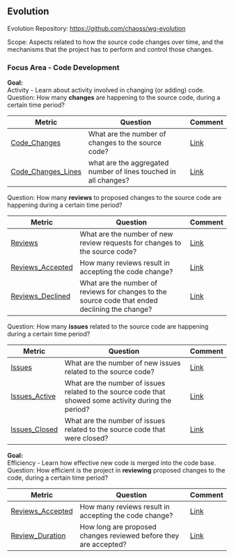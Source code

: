 ## Evolution
Evolution Repository: https://github.com/chaoss/wg-evolution

Scope: Aspects related to how the source code changes over time, and the mechanisms that the project has to perform and control those changes.

### Focus Area - Code Development

**Goal:**  
Activity - Learn about activity involved in changing (or adding) code.  
Question: How many **changes** are happening to the source code, during a certain time period?  

| **Metric** | **Question** | **Comment**
|---|---|---|
| [Code_Changes]() | What are the number of changes to the source code? | [Link]()
| [Code_Changes_Lines]() | what are the aggregated number of lines touched in all changes? | [Link]()

Question: How many **reviews** to proposed changes to the source code are happening during a certain time period?  

| **Metric** | **Question** | **Comment**
|---|---|---|
| [Reviews]() | What are the number of new review requests for changes to the source code? | [Link]()
| [Reviews_Accepted]() | How many reviews result in accepting the code change? | [Link]()
| [Reviews_Declined]() | What are the number of reviews for changes to the source code that ended declining the change? | [Link]()

Question: How many **issues** related to the source code are happening during a certain time period?  

| **Metric** | **Question** | **Comment**
|---|---|---|
| [Issues]() | What are the number of new issues related to the source code? | [Link]()
| [Issues_Active]() | What are the number of issues related to the source code that showed some activity during the period? | [Link]()
| [Issues_Closed]() | What are the number of issues related to the source code that were closed? | [Link]()

**Goal:**  
Efficiency - Learn how effective new code is merged into the code base.  
Question: How efficient is the project in **reviewing** proposed changes to the code, during a certain time period?  

| **Metric** | **Question** | **Comment**
|---|---|---|
| [Reviews_Accepted]() | How many reviews result in accepting the code change? | [Link]()
| [Review_Duration]() | How long are proposed changes reviewed before they are accepted? | [Link]()


